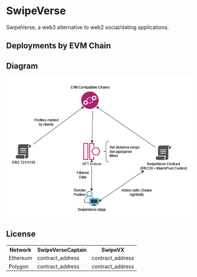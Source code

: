 # SwipeVerse

SwipeVerse, a web3 alternative to web2 social/dating applications.

## Deployments by EVM Chain
<table>
<tr>
<th>Network</th>
<th>SwipeVerseCaptain</th>
<th>SwipeVX</th>
</tr>
<tr><td>Ethereum</td>
<td>contract_address</td>
<td>contract_address</td>
</tr>
<tr><td>Polygon</td>
<td>contract_address</td>
<td>contract_address</td>
</tr>

## Diagram
![SwipeVerse](img/SwipeVerse-diagram.png)

## License